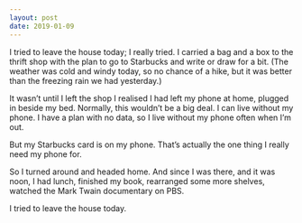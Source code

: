 ```yaml
---
layout: post
date: 2019-01-09
---
```


I tried to leave the house today; I really tried. I carried a bag and a box to the thrift shop with the plan to go to Starbucks and write or draw for a bit. (The weather was cold and windy today, so no chance of a hike, but it was better than the freezing rain we had yesterday.)

It wasn’t until I left the shop I realised I had left my phone at home, plugged in beside my bed. Normally, this wouldn’t be a big deal. I can live without my phone. I have a plan with no data, so I live without my phone often when I’m out. 

But my Starbucks card is on my phone. That’s actually the one thing I really need my phone for. 

So I turned around and headed home. And since I was there, and it was noon, I had lunch, finished my book, rearranged some more shelves, watched the Mark Twain documentary on PBS. 

I tried to leave the house today. 
